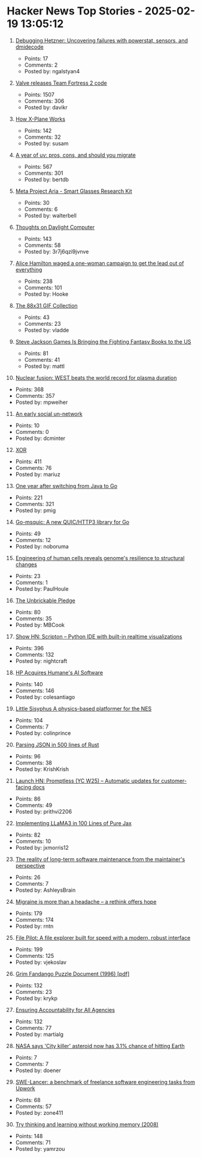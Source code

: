 # Hacker News Top Stories - 2025-02-19 13:05:12

1. [Debugging Hetzner: Uncovering failures with powerstat, sensors, and dmidecode](https://www.ubicloud.com/blog/debugging-hetzner-uncovering-failures-with-powerstat-sensors-and-dmidecode)
   - Points: 17
   - Comments: 2
   - Posted by: ngalstyan4

2. [Valve releases Team Fortress 2 code](https://github.com/ValveSoftware/source-sdk-2013/commit/0759e2e8e179d5352d81d0d4aaded72c1704b7a9)
   - Points: 1507
   - Comments: 306
   - Posted by: davikr

3. [How X-Plane Works](https://www.x-plane.com/desktop/how-x-plane-works/)
   - Points: 142
   - Comments: 32
   - Posted by: susam

4. [A year of uv: pros, cons, and should you migrate](https://www.bitecode.dev/p/a-year-of-uv-pros-cons-and-should)
   - Points: 567
   - Comments: 301
   - Posted by: bertdb

5. [Meta Project Aria - Smart Glasses Research Kit](https://www.projectaria.com/research-kit/?_fb_noscript=1)
   - Points: 30
   - Comments: 6
   - Posted by: walterbell

6. [Thoughts on Daylight Computer](https://jon.bo/posts/daylight-computer-1/)
   - Points: 143
   - Comments: 58
   - Posted by: 3r7j6qzi9jvnve

7. [Alice Hamilton waged a one-woman campaign to get the lead out of everything](https://www.smithsonianmag.com/innovation/how-alice-hamilton-waged-one-woman-campaign-get-lead-out-everything-180985960/)
   - Points: 238
   - Comments: 101
   - Posted by: Hooke

8. [The 88x31 GIF Collection](https://cyber.dabamos.de/88x31/)
   - Points: 43
   - Comments: 23
   - Posted by: vladde

9. [Steve Jackson Games Is Bringing the Fighting Fantasy Books to the US](https://www.sjgames.com/fightingfantasy/)
   - Points: 81
   - Comments: 41
   - Posted by: mattl

10. [Nuclear fusion: WEST beats the world record for plasma duration](https://www.cea.fr/english/Pages/News/nuclear-fusion-west-beats-the-world-record-for-plasma-duration.aspx)
   - Points: 368
   - Comments: 357
   - Posted by: mpweiher

11. [An early social un-network](https://paperstack.com/an_early_social_unnetwork/)
   - Points: 10
   - Comments: 0
   - Posted by: dcminter

12. [XOR](https://www.chiark.greenend.org.uk/~sgtatham/quasiblog/xor/)
   - Points: 411
   - Comments: 76
   - Posted by: mariuz

13. [One year after switching from Java to Go](https://glasskube.dev/blog/from-java-to-go/)
   - Points: 221
   - Comments: 321
   - Posted by: pmig

14. [Go-msquic: A new QUIC/HTTP3 library for Go](https://github.com/noboruma/go-msquic)
   - Points: 49
   - Comments: 12
   - Posted by: noboruma

15. [Engineering of human cells reveals genome's resilience to structural changes](https://phys.org/news/2025-01-complex-human-cell-lines-reveals.html)
   - Points: 23
   - Comments: 1
   - Posted by: PaulHoule

16. [The Unbrickable Pledge](https://usetrmnl.com/blog/the-unbrickable-pledge)
   - Points: 80
   - Comments: 35
   - Posted by: MBCook

17. [Show HN: Scripton – Python IDE with built-in realtime visualizations](https://scripton.dev)
   - Points: 396
   - Comments: 132
   - Posted by: nightcraft

18. [HP Acquires Humane's AI Software](https://humane.com/media/humane-hp)
   - Points: 140
   - Comments: 146
   - Posted by: colesantiago

19. [Little Sisyphus A physics-based platformer for the NES](https://pubby.games/sisyphus.html)
   - Points: 104
   - Comments: 7
   - Posted by: colinprince

20. [Parsing JSON in 500 lines of Rust](https://www.krish.gg/blog/json-parser-in-rust)
   - Points: 96
   - Comments: 38
   - Posted by: KrishKrish

21. [Launch HN: Promptless (YC W25) – Automatic updates for customer-facing docs](undefined)
   - Points: 86
   - Comments: 49
   - Posted by: prithvi2206

22. [Implementing LLaMA3 in 100 Lines of Pure Jax](https://saurabhalone.com/blogs/llama3/web)
   - Points: 82
   - Comments: 10
   - Posted by: jxmorris12

23. [The reality of long-term software maintenance from the maintainer's perspective](https://www.construct.net/en/blogs/ashleys-blog-2/reality-long-term-software-1892)
   - Points: 26
   - Comments: 7
   - Posted by: AshleysBrain

24. [Migraine is more than a headache – a rethink offers hope](https://www.nature.com/articles/d41586-025-00456-x)
   - Points: 179
   - Comments: 174
   - Posted by: rntn

25. [File Pilot: A file explorer built for speed with a modern, robust interface](https://filepilot.tech/)
   - Points: 199
   - Comments: 125
   - Posted by: vjekoslav

26. [Grim Fandango Puzzle Document (1996) [pdf]](http://gameshelf.jmac.org/2008/11/13/GrimPuzzleDoc_small.pdf)
   - Points: 132
   - Comments: 23
   - Posted by: krykp

27. [Ensuring Accountability for All Agencies](https://www.whitehouse.gov/presidential-actions/2025/02/ensuring-accountability-for-all-agencies/)
   - Points: 132
   - Comments: 77
   - Posted by: martialg

28. [NASA says 'City killer' asteroid now has 3.1% chance of hitting Earth](https://www.france24.com/en/live-news/20250218-city-killer-asteroid-now-has-3-1-chance-of-hitting-earth-nasa)
   - Points: 7
   - Comments: 7
   - Posted by: doener

29. [SWE-Lancer: a benchmark of freelance software engineering tasks from Upwork](https://arxiv.org/abs/2502.12115)
   - Points: 68
   - Comments: 57
   - Posted by: zone411

30. [Try thinking and learning without working memory (2008)](https://sharpbrains.com/blog/2008/05/25/try-thinking-and-learning-without-working-memory/)
   - Points: 148
   - Comments: 71
   - Posted by: yamrzou

